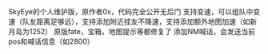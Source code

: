 SkyEye的个人维护版，原作者0x，代码完全公开无后门
支持变速，可以组队中变速（队友距离足够远），支持添加附近挂友不降速，支持添加额外地图加速（如新月岛为1252）
原版fate，宝箱，地图提示等都修复了
添加NM喊话，会发送当前pos和喊话信息（如2800）